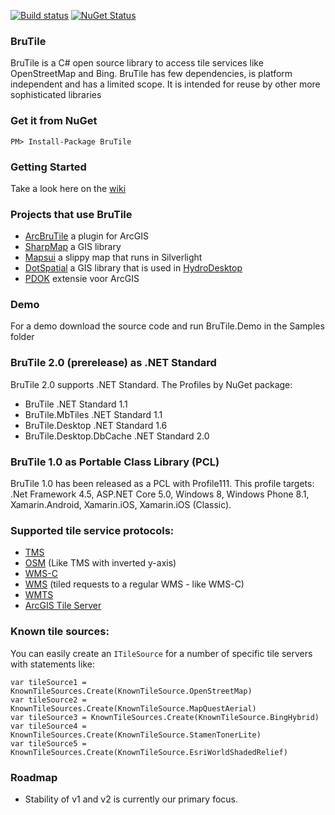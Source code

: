 [![Build status](https://ci.appveyor.com/api/projects/status/5s4poobpfab9g8ny?svg=true)](https://ci.appveyor.com/project/pauldendulk/brutile)
[![NuGet Status](http://img.shields.io/nuget/v/BruTile.svg?style=flat)](https://www.nuget.org/packages/BruTile/)

### BruTile
BruTile is a C# open source library to access tile services like OpenStreetMap and Bing. BruTile has few dependencies, is platform independent and has a limited scope. It is intended for reuse by other more sophisticated libraries

### Get it from NuGet 
`
PM> Install-Package BruTile
`

### Getting Started

Take a look here on the [wiki](https://github.com/BruTile/BruTile/wiki/Getting-Started-with-BruTile)

### Projects that use BruTile

* [ArcBruTile](https://github.com/arcbrutile/arcbrutile/) a plugin for ArcGIS
* [SharpMap](https://github.com/SharpMap/SharpMap) a GIS library
* [Mapsui](https://github.com/pauldendulk/Mapsui) a slippy map that runs in Silverlight
* [DotSpatial](https://dotspatial.codeplex.com/) a GIS library that is used in [HydroDesktop](https://hydrodesktop.codeplex.com/)
* [PDOK](https://www.pdok.nl/nl/producten/pdok-software/pdok-extensie-voor-arcgis) extensie voor ArcGIS

### Demo
For a demo download the source code and run BruTile.Demo in the Samples folder

### BruTile 2.0 (prerelease) as .NET Standard
BruTile 2.0 supports .NET Standard. The Profiles by NuGet package:
- BruTile .NET Standard 1.1
- BruTile.MbTiles .NET Standard 1.1
- BruTile.Desktop .NET Standard 1.6
- BruTile.Desktop.DbCache .NET Standard 2.0

### BruTile 1.0 as Portable Class Library (PCL)
BruTile 1.0 has been released as a PCL with Profile111. This profile targets: .Net Framework 4.5, ASP.NET Core 5.0, Windows 8, Windows Phone 8.1, Xamarin.Android, Xamarin.iOS, Xamarin.iOS (Classic).

### Supported tile service protocols:
* [TMS](https://wiki.osgeo.org/wiki/Tile_Map_Service_Specification)
* [OSM](http://wiki.openstreetmap.org/wiki/Slippy_map_tilenames) (Like TMS with inverted y-axis)
* [WMS-C](https://wiki.osgeo.org/wiki/WMS_Tile_Caching#WMS-C_as_WMS_Profile)
* [WMS](http://www.opengeospatial.org/standards/wms) (tiled requests to a regular WMS - like WMS-C)
* [WMTS](http://www.opengeospatial.org/standards/wmts)
* [ArcGIS Tile Server](http://resources.arcgis.com/en/help/rest/apiref/tile.html)

### Known tile sources:
You can easily create an `ITileSource` for a number of specific tile servers with statements like:

    var tileSource1 = KnownTileSources.Create(KnownTileSource.OpenStreetMap)
    var tileSource2 = KnownTileSources.Create(KnownTileSource.MapQuestAerial)
    var tileSource3 = KnownTileSources.Create(KnownTileSource.BingHybrid)
    var tileSource4 = KnownTileSources.Create(KnownTileSource.StamenTonerLite)
    var tileSource5 = KnownTileSources.Create(KnownTileSource.EsriWorldShadedRelief)

### Roadmap
- Stability of v1 and v2 is currently our primary focus.

